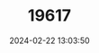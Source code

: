 ---
title: "19617"
category: "Rhipidomys venustus"
draft: false
date: 2024-02-22 13:03:50
languages:
  English: ["Charming Climbing Mouse"]
---